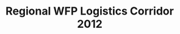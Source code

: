 ---
title: Regional WFP Logistics Corridor 2012
categories: 
    - data
geography: regional
partner: wfp
cat: logistics
year: 2012
layer: wfp-odep.sahel-wfp-logistics-corridor-mar-28-2012
api:
embed:
source: WFP 
license: Public Domain
updated: 3/28/12
description: This layer depicts the locations of World Food Programme logistics corridors in the Sahel region. Data was obtained from the [UN Spatial Data Infrastructure for Transport (SDI-T)](http://www.logcluster.org/tools/mapcentre/unsdi).  
downloads:
    - type: shapefile
      link: http://dl.dropbox.com/u/72717685/wfp-logisticscorridors-sahel-2012.zip
    - type: sqlite
      link: http://dl.dropbox.com/u/72717685/wfp-logisticscorridors-sahel-2012.sqlite.zip
---